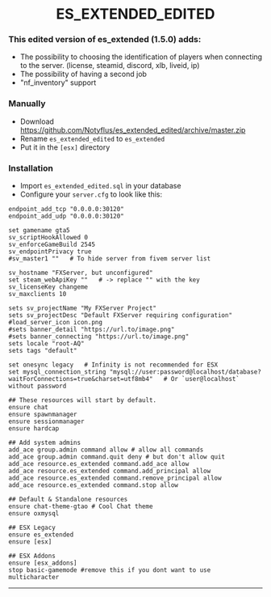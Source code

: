 <h1 align='center'>ES_EXTENDED_EDITED</h1>


### This edited version of es_extended (1.5.0) adds:
- The possibility to choosing the identification of players when connecting to the server. (license, steamid, discord, xlb, liveid, ip)
- The possibility of having a second job
- "nf_inventory" support

### Manually
- Download https://github.com/Notyflus/es_extended_edited/archive/master.zip
- Rename `es_extended_edited` to `es_extended`
- Put it in the `[esx]` directory

### Installation
- Import `es_extended_edited.sql` in your database
- Configure your `server.cfg` to look like this:

```
endpoint_add_tcp "0.0.0.0:30120"
endpoint_add_udp "0.0.0.0:30120"

set gamename gta5
sv_scriptHookAllowed 0
sv_enforceGameBuild 2545
sv_endpointPrivacy true
#sv_master1 ""   # To hide server from fivem server list

sv_hostname "FXServer, but unconfigured"
set steam_webApiKey ""   # -> replace "" with the key
sv_licenseKey changeme
sv_maxclients 10

sets sv_projectName "My FXServer Project"
sets sv_projectDesc "Default FXServer requiring configuration"
#load_server_icon icon.png
#sets banner_detail "https://url.to/image.png"
#sets banner_connecting "https://url.to/image.png"
sets locale "root-AQ"
sets tags "default"

set onesync legacy   # Infinity is not recommended for ESX
set mysql_connection_string "mysql://user:password@localhost/database?waitForConnections=true&charset=utf8mb4"   # Or `user@localhost` without password

## These resources will start by default.
ensure chat
ensure spawnmanager
ensure sessionmanager
ensure hardcap

## Add system admins
add_ace group.admin command allow # allow all commands
add_ace group.admin command.quit deny # but don't allow quit
add_ace resource.es_extended command.add_ace allow
add_ace resource.es_extended command.add_principal allow
add_ace resource.es_extended command.remove_principal allow
add_ace resource.es_extended command.stop allow

## Default & Standalone resources
ensure chat-theme-gtao # Cool Chat theme
ensure oxmysql

## ESX Legacy
ensure es_extended
ensure [esx]

## ESX Addons
ensure [esx_addons]
stop basic-gamemode #remove this if you dont want to use multicharacter
```
<hr>
